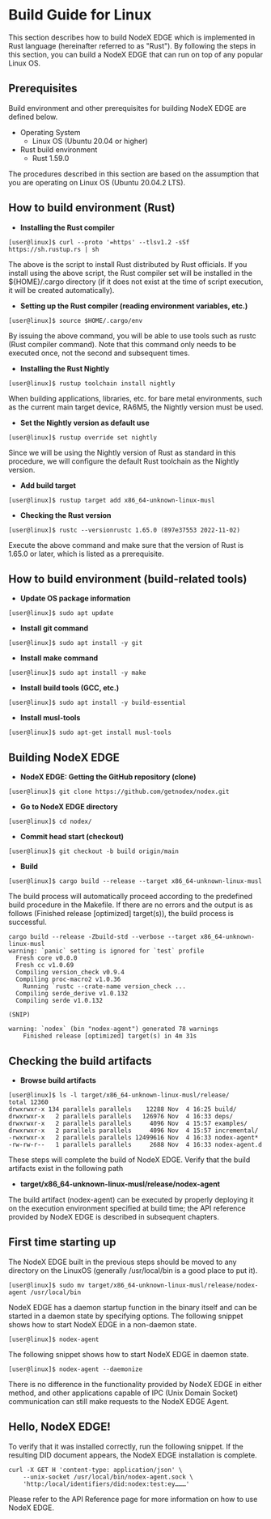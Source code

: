 # Build Guide for Linux

This section describes how to build NodeX EDGE which is implemented in Rust language (hereinafter referred to as "Rust").  By following the steps in this section, you can build a NodeX EDGE that can run on top of any popular Linux OS.

## Prerequisites

Build environment and other prerequisites for building NodeX EDGE are defined below.

- Operating System
  - Linux OS (Ubuntu 20.04 or higher)
- Rust build environment
  - Rust 1.59.0

The procedures described in this section are based on the assumption that you are operating on Linux OS (Ubuntu 20.04.2 LTS).

## How to build environment (Rust)

- **Installing the Rust compiler**

```
[user@linux]$ curl --proto '=https' --tlsv1.2 -sSf https://sh.rustup.rs | sh
```

The above is the script to install Rust distributed by Rust officials. If you install using the above script, the Rust compiler set will be installed in the ${HOME}/.cargo directory (if it does not exist at the time of script execution, it will be created automatically).

- **Setting up the Rust compiler (reading environment variables, etc.)**

```
[user@linux]$ source $HOME/.cargo/env
```

By issuing the above command, you will be able to use tools such as rustc (Rust compiler command). Note that this command only needs to be executed once, not the second and subsequent times.

- **Installing the Rust Nightly**

```
[user@linux]$ rustup toolchain install nightly
```

When building applications, libraries, etc. for bare metal environments, such as the current main target device, RA6M5, the Nightly version must be used.

- **Set the Nightly version as default use**

```
[user@linux]$ rustup override set nightly
```

Since we will be using the Nightly version of Rust as standard in this procedure, we will configure the default Rust toolchain as the Nightly version.

- **Add build target**

```
[user@linux]$ rustup target add x86_64-unknown-linux-musl
```

- **Checking the Rust version**

```
[user@linux]$ rustc --versionrustc 1.65.0 (897e37553 2022-11-02)
```

Execute the above command and make sure that the version of Rust is 1.65.0 or later, which is listed as a prerequisite.

## How to build environment (build-related tools)

- **Update OS package information**

```
[user@linux]$ sudo apt update
```

- **Install git command**

```
[user@linux]$ sudo apt install -y git
```

- **Install make command**

```
[user@linux]$ sudo apt install -y make
```

- **Install build tools (GCC, etc.)**

```
[user@linux]$ sudo apt install -y build-essential
```

- **Install musl-tools**

```
[user@linux]$ sudo apt-get install musl-tools
```

## Building NodeX EDGE

- **NodeX EDGE: Getting the GitHub repository (clone)**

```
[user@linux]$ git clone https://github.com/getnodex/nodex.git
```

- **Go to NodeX EDGE directory**

```
[user@linux]$ cd nodex/
```

- **Commit head start (checkout)**

```
[user@linux]$ git checkout -b build origin/main
```

- **Build**

```
[user@linux]$ cargo build --release --target x86_64-unknown-linux-musl
```

The build process will automatically proceed according to the predefined build procedure in the Makefile. If there are no errors and the output is as follows (Finished release [optimized] target(s)), the build process is successful.

```
cargo build --release -Zbuild-std --verbose --target x86_64-unknown-linux-musl
warning: `panic` setting is ignored for `test` profile
  Fresh core v0.0.0
  Fresh cc v1.0.69
  Compiling version_check v0.9.4
  Compiling proc-macro2 v1.0.36
    Running `rustc --crate-name version_check ...
  Compiling serde_derive v1.0.132
  Compiling serde v1.0.132

(SNIP)

warning: `nodex` (bin "nodex-agent") generated 78 warnings
    Finished release [optimized] target(s) in 4m 31s
```

## Checking the build artifacts

- **Browse build artifacts**

```
[user@linux]$ ls -l target/x86_64-unknown-linux-musl/release/
total 12360
drwxrwxr-x 134 parallels parallels    12288 Nov  4 16:25 build/
drwxrwxr-x   2 parallels parallels   126976 Nov  4 16:33 deps/
drwxrwxr-x   2 parallels parallels     4096 Nov  4 15:57 examples/
drwxrwxr-x   2 parallels parallels     4096 Nov  4 15:57 incremental/
-rwxrwxr-x   2 parallels parallels 12499616 Nov  4 16:33 nodex-agent*
-rw-rw-r--   1 parallels parallels     2688 Nov  4 16:33 nodex-agent.d
```

These steps will complete the build of NodeX EDGE. Verify that the build artifacts exist in the following path

- **target/x86_64-unknown-linux-musl/release/nodex-agent**

The build artifact (nodex-agent) can be executed by properly deploying it on the execution environment specified at build time; the API reference provided by NodeX EDGE is described in subsequent chapters.

## First time starting up

The NodeX EDGE built in the previous steps should be moved to any directory on the LinuxOS (generally /usr/local/bin is a good place to put it).

```
[user@linux]$ sudo mv target/x86_64-unknown-linux-musl/release/nodex-agent /usr/local/bin
```

NodeX EDGE has a daemon startup function in the binary itself and can be started in a daemon state by specifying options. The following snippet shows how to start NodeX EDGE in a non-daemon state.

```
[user@linux]$ nodex-agent
```

The following snippet shows how to start NodeX EDGE in daemon state.

```
[user@linux]$ nodex-agent --daemonize
```

There is no difference in the functionality provided by NodeX EDGE in either method, and other applications capable of IPC (Unix Domain Socket) communication can still make requests to the NodeX EDGE Agent.

## Hello, NodeX EDGE!

To verify that it was installed correctly, run the following snippet. If the resulting DID document appears, the NodeX EDGE installation is complete.

```
curl -X GET H 'content-type: application/json' \
    --unix-socket /usr/local/bin/nodex-agent.sock \
    'http:/local/identifiers/did:nodex:test:ey………'
```

Please refer to the API Reference page for more information on how to use NodeX EDGE.